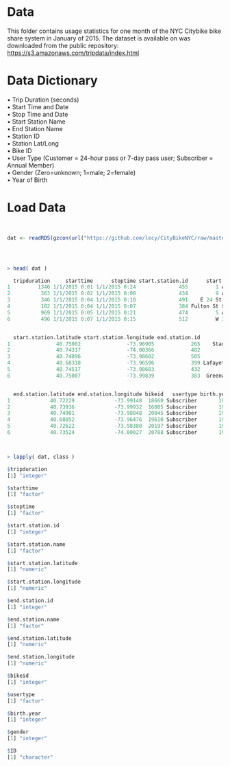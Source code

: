# Data

This folder contains usage statistics for one month of the NYC Citybike bike share system in January of 2015. The dataset is available on was downloaded from the public repository: https://s3.amazonaws.com/tripdata/index.html 

# Data Dictionary

•	Trip Duration (seconds)  
•	Start Time and Date  
•	Stop Time and Date  
•	Start Station Name  
•	End Station Name  
•	Station ID  
•	Station Lat/Long  
•	Bike ID  
•	User Type (Customer = 24-hour pass or 7-day pass user; Subscriber = Annual Member)  
•	Gender (Zero=unknown; 1=male; 2=female)  
•	Year of Birth  


# Load Data

```r


dat <- readRDS(gzcon(url("https://github.com/lecy/CityBikeNYC/raw/master/DATA/bikes.rds")))




> head( dat )

  tripduration     starttime      stoptime start.station.id      start.station.name
1         1346 1/1/2015 0:01 1/1/2015 0:24              455         1 Ave & E 44 St
2          363 1/1/2015 0:02 1/1/2015 0:08              434         9 Ave & W 18 St
3          346 1/1/2015 0:04 1/1/2015 0:10              491    E 24 St & Park Ave S
4          182 1/1/2015 0:04 1/1/2015 0:07              384 Fulton St & Waverly Ave
5          969 1/1/2015 0:05 1/1/2015 0:21              474         5 Ave & E 29 St
6          496 1/1/2015 0:07 1/1/2015 0:15              512         W 29 St & 9 Ave


  start.station.latitude start.station.longitude end.station.id            end.station.name
1               40.75002               -73.96905            265    Stanton St & Chrystie St
2               40.74317               -74.00366            482             W 15 St & 7 Ave
3               40.74096               -73.98602            505             6 Ave & W 33 St
4               40.68318               -73.96596            399 Lafayette Ave & St James Pl
5               40.74517               -73.98683            432           E 7 St & Avenue A
6               40.75007               -73.99839            383  Greenwich Ave & Charles St


  end.station.latitude end.station.longitude bikeid   usertype birth.year gender      ID
1             40.72229             -73.99148  18660 Subscriber       1960      2 455-265
2             40.73936             -73.99932  16085 Subscriber       1963      1 434-482
3             40.74901             -73.98848  20845 Subscriber       1974      1 491-505
4             40.68852             -73.96476  19610 Subscriber       1969      1 384-399
5             40.72622             -73.98380  20197 Subscriber       1977      1 474-432
6             40.73524             -74.00027  20788 Subscriber       1969      2 512-383



> lapply( dat, class )

$tripduration
[1] "integer"

$starttime
[1] "factor"

$stoptime
[1] "factor"

$start.station.id
[1] "integer"

$start.station.name
[1] "factor"

$start.station.latitude
[1] "numeric"

$start.station.longitude
[1] "numeric"

$end.station.id
[1] "integer"

$end.station.name
[1] "factor"

$end.station.latitude
[1] "numeric"

$end.station.longitude
[1] "numeric"

$bikeid
[1] "integer"

$usertype
[1] "factor"

$birth.year
[1] "integer"

$gender
[1] "integer"

$ID
[1] "character"

```
